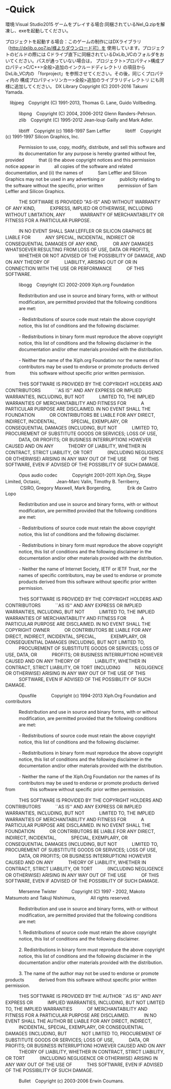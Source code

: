 # -Quick
環境:Visual Studio2015
ゲームをプレイする場合:同梱されているNel_Q.zipを解凍し、exeを起動してください。　　　　
  
プロジェクトを起動する場合：このゲームの制作にはDXライブラリ（http://dxlib.o.oo7.jp/様よりダウンロード可）を
使用しています。プロジェクトのビルドの際には
Cドライブ直下に同梱されているDxLib_VCのフォルダをおいてください。パスが通っていない場合は，
プロジェクト>プロパティ>構成プロパティ>C/C++>全般>追加のインクルードディレクトリ の項目から　DxLib_VC内の
「forproject」を参照させてください。その後，同じくプロパティ内の 構成プロパティ>リンカー>全般>追加のライブラリディレクトリ
にも同様に追加してください。
DX Library Copyright (C) 2001-2016 Takumi Yamada.

　libjpeg　Copyright (C) 1991-2013, Thomas G. Lane, Guido Vollbeding.


　　　libpng　Copyright (C) 2004, 2006-2012 Glenn Randers-Pehrson.
　　　zlib　Copyright (C) 1995-2012 Jean-loup Gailly and Mark Adler.


　　　libtiff　Copyright (c) 1988-1997 Sam Leffler
　　　libtiff　Copyright (c) 1991-1997 Silicon Graphics, Inc.

　　　Permission to use, copy, modify, distribute, and sell this software and
　　　its documentation for any purpose is hereby granted without fee, provided
　　　that (i) the above copyright notices and this permission notice appear in
　　　all copies of the software and related documentation, and (ii) the names of
　　　Sam Leffler and Silicon Graphics may not be used in any advertising or
　　　publicity relating to the software without the specific, prior written
　　　permission of Sam Leffler and Silicon Graphics.

　　　THE SOFTWARE IS PROVIDED "AS-IS" AND WITHOUT WARRANTY OF ANY KIND,
　　　EXPRESS, IMPLIED OR OTHERWISE, INCLUDING WITHOUT LIMITATION, ANY
　　　WARRANTY OF MERCHANTABILITY OR FITNESS FOR A PARTICULAR PURPOSE.

　　　IN NO EVENT SHALL SAM LEFFLER OR SILICON GRAPHICS BE LIABLE FOR
　　　ANY SPECIAL, INCIDENTAL, INDIRECT OR CONSEQUENTIAL DAMAGES OF ANY KIND,
　　　OR ANY DAMAGES WHATSOEVER RESULTING FROM LOSS OF USE, DATA OR PROFITS,
　　　WHETHER OR NOT ADVISED OF THE POSSIBILITY OF DAMAGE, AND ON ANY THEORY OF
　　　LIABILITY, ARISING OUT OF OR IN CONNECTION WITH THE USE OR PERFORMANCE
　　　OF THIS SOFTWARE.


　　　libogg　Copyright (C) 2002-2009 Xiph.org Foundation

　　　Redistribution and use in source and binary forms, with or without
　　　modification, are permitted provided that the following conditions
　　　are met:

　　　- Redistributions of source code must retain the above copyright
　　　notice, this list of conditions and the following disclaimer.

　　　- Redistributions in binary form must reproduce the above copyright
　　　notice, this list of conditions and the following disclaimer in the
　　　documentation and/or other materials provided with the distribution.

　　　- Neither the name of the Xiph.org Foundation nor the names of its
　　　contributors may be used to endorse or promote products derived from
　　　this software without specific prior written permission.

　　　THIS SOFTWARE IS PROVIDED BY THE COPYRIGHT HOLDERS AND CONTRIBUTORS
　　　``AS IS'' AND ANY EXPRESS OR IMPLIED WARRANTIES, INCLUDING, BUT NOT
　　　LIMITED TO, THE IMPLIED WARRANTIES OF MERCHANTABILITY AND FITNESS FOR
　　　A PARTICULAR PURPOSE ARE DISCLAIMED. IN NO EVENT SHALL THE FOUNDATION
　　　OR CONTRIBUTORS BE LIABLE FOR ANY DIRECT, INDIRECT, INCIDENTAL,
　　　SPECIAL, EXEMPLARY, OR CONSEQUENTIAL DAMAGES (INCLUDING, BUT NOT
　　　LIMITED TO, PROCUREMENT OF SUBSTITUTE GOODS OR SERVICES; LOSS OF USE,
　　　DATA, OR PROFITS; OR BUSINESS INTERRUPTION) HOWEVER CAUSED AND ON ANY
　　　THEORY OF LIABILITY, WHETHER IN CONTRACT, STRICT LIABILITY, OR TORT
　　　(INCLUDING NEGLIGENCE OR OTHERWISE) ARISING IN ANY WAY OUT OF THE USE
　　　OF THIS SOFTWARE, EVEN IF ADVISED OF THE POSSIBILITY OF SUCH DAMAGE.


　　　Opus audio codec
　　　Copyright 2001-2011 Xiph.Org, Skype Limited, Octasic,
　　　 Jean-Marc Valin, Timothy B. Terriberry,
　　　 CSIRO, Gregory Maxwell, Mark Borgerding,
　　　 Erik de Castro Lopo

　　　Redistribution and use in source and binary forms, with or without
　　　modification, are permitted provided that the following conditions
　　　are met:

　　　- Redistributions of source code must retain the above copyright
　　　notice, this list of conditions and the following disclaimer.

　　　- Redistributions in binary form must reproduce the above copyright
　　　notice, this list of conditions and the following disclaimer in the
　　　documentation and/or other materials provided with the distribution.

　　　- Neither the name of Internet Society, IETF or IETF Trust, nor the
　　　names of specific contributors, may be used to endorse or promote
　　　products derived from this software without specific prior written
　　　permission.

　　　THIS SOFTWARE IS PROVIDED BY THE COPYRIGHT HOLDERS AND CONTRIBUTORS
　　　``AS IS'' AND ANY EXPRESS OR IMPLIED WARRANTIES, INCLUDING, BUT NOT
　　　LIMITED TO, THE IMPLIED WARRANTIES OF MERCHANTABILITY AND FITNESS FOR
　　　A PARTICULAR PURPOSE ARE DISCLAIMED. IN NO EVENT SHALL THE COPYRIGHT OWNER
　　　OR CONTRIBUTORS BE LIABLE FOR ANY DIRECT, INDIRECT, INCIDENTAL, SPECIAL,
　　　EXEMPLARY, OR CONSEQUENTIAL DAMAGES (INCLUDING, BUT NOT LIMITED TO,
　　　PROCUREMENT OF SUBSTITUTE GOODS OR SERVICES; LOSS OF USE, DATA, OR
　　　PROFITS; OR BUSINESS INTERRUPTION) HOWEVER CAUSED AND ON ANY THEORY OF
　　　LIABILITY, WHETHER IN CONTRACT, STRICT LIABILITY, OR TORT (INCLUDING
　　　NEGLIGENCE OR OTHERWISE) ARISING IN ANY WAY OUT OF THE USE OF THIS
　　　SOFTWARE, EVEN IF ADVISED OF THE POSSIBILITY OF SUCH DAMAGE.


　　　Opusfile
　　　Copyright (c) 1994-2013 Xiph.Org Foundation and contributors

　　　Redistribution and use in source and binary forms, with or without
　　　modification, are permitted provided that the following conditions
　　　are met:

　　　- Redistributions of source code must retain the above copyright
　　　notice, this list of conditions and the following disclaimer.

　　　- Redistributions in binary form must reproduce the above copyright
　　　notice, this list of conditions and the following disclaimer in the
　　　documentation and/or other materials provided with the distribution.

　　　- Neither the name of the Xiph.Org Foundation nor the names of its
　　　contributors may be used to endorse or promote products derived from
　　　this software without specific prior written permission.

　　　THIS SOFTWARE IS PROVIDED BY THE COPYRIGHT HOLDERS AND CONTRIBUTORS
　　　``AS IS'' AND ANY EXPRESS OR IMPLIED WARRANTIES, INCLUDING, BUT NOT
　　　LIMITED TO, THE IMPLIED WARRANTIES OF MERCHANTABILITY AND FITNESS FOR
　　　A PARTICULAR PURPOSE ARE DISCLAIMED. IN NO EVENT SHALL THE FOUNDATION
　　　OR CONTRIBUTORS BE LIABLE FOR ANY DIRECT, INDIRECT, INCIDENTAL,
　　　SPECIAL, EXEMPLARY, OR CONSEQUENTIAL DAMAGES (INCLUDING, BUT NOT
　　　LIMITED TO, PROCUREMENT OF SUBSTITUTE GOODS OR SERVICES; LOSS OF USE,
　　　DATA, OR PROFITS; OR BUSINESS INTERRUPTION) HOWEVER CAUSED AND ON ANY
　　　THEORY OF LIABILITY, WHETHER IN CONTRACT, STRICT LIABILITY, OR TORT
　　　(INCLUDING NEGLIGENCE OR OTHERWISE) ARISING IN ANY WAY OUT OF THE USE
　　　OF THIS SOFTWARE, EVEN IF ADVISED OF THE POSSIBILITY OF SUCH DAMAGE.


　　　Mersenne Twister
　　　Copyright (C) 1997 - 2002, Makoto Matsumoto and Takuji Nishimura,
　　　All rights reserved.

　　　Redistribution and use in source and binary forms, with or without
　　　modification, are permitted provided that the following conditions
　　　are met:

　　　1. Redistributions of source code must retain the above copyright
　　　notice, this list of conditions and the following disclaimer.

　　　2. Redistributions in binary form must reproduce the above copyright
　　　notice, this list of conditions and the following disclaimer in the
　　　documentation and/or other materials provided with the distribution.

　　　3. The name of the author may not be used to endorse or promote products
　　　derived from this software without specific prior written permission.

　　　THIS SOFTWARE IS PROVIDED BY THE AUTHOR ``AS IS'' AND ANY EXPRESS OR
　　　IMPLIED WARRANTIES, INCLUDING, BUT NOT LIMITED TO, THE IMPLIED WARRANTIES
　　　OF MERCHANTABILITY AND FITNESS FOR A PARTICULAR PURPOSE ARE DISCLAIMED.
　　　IN NO EVENT SHALL THE AUTHOR BE LIABLE FOR ANY DIRECT, INDIRECT,
　　　INCIDENTAL, SPECIAL, EXEMPLARY, OR CONSEQUENTIAL DAMAGES (INCLUDING, BUT
　　　NOT LIMITED TO, PROCUREMENT OF SUBSTITUTE GOODS OR SERVICES; LOSS OF USE,
　　　DATA, OR PROFITS; OR BUSINESS INTERRUPTION) HOWEVER CAUSED AND ON ANY
　　　THEORY OF LIABILITY, WHETHER IN CONTRACT, STRICT LIABILITY, OR TORT
　　　(INCLUDING NEGLIGENCE OR OTHERWISE) ARISING IN ANY WAY OUT OF THE USE OF
　　　THIS SOFTWARE, EVEN IF ADVISED OF THE POSSIBILITY OF SUCH DAMAGE.


　　　Bullet　Copyright (c) 2003-2006 Erwin Coumans.
　


